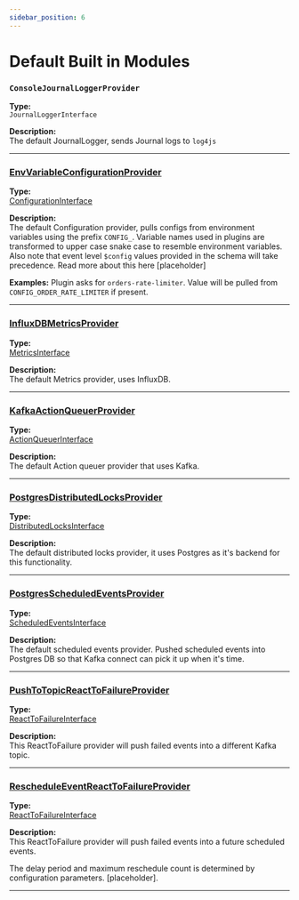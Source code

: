 ```yaml
---
sidebar_position: 6
---
```

# Default Built in Modules

### `ConsoleJournalLoggerProvider`

**Type:**  
`JournalLoggerInterface`

**Description:**  
The default JournalLogger, sends Journal logs to `log4js`

--- 

### [EnvVariableConfigurationProvider](https://github.com/ralphv/gallifrey-rules/blob/main/src/modules/EnvVariableConfigurationProvider.ts#L9)

**Type:**  
[ConfigurationInterface](https://github.com/ralphv/gallifrey-rules/blob/main/src/interfaces/Providers/ConfigurationInterface.ts#L11)

**Description:**  
The default Configuration provider, pulls configs from environment variables using the prefix `CONFIG_`. Variable names used in plugins are transformed to upper case snake case to resemble environment variables. Also note that event level `$config` values provided in the schema will take precedence. Read more about this here [placeholder]

**Examples:**
Plugin asks for `orders-rate-limiter`. Value will be pulled from `CONFIG_ORDER_RATE_LIMITER` if present.

---

### [InfluxDBMetricsProvider](https://github.com/ralphv/gallifrey-rules/blob/main/src/modules/InfluxDBMetricsProvider.ts#L9)

**Type:**  
[MetricsInterface](https://github.com/ralphv/gallifrey-rules/blob/main/src/interfaces/Providers/MetricsInterface.ts#L8)

**Description:**  
The default Metrics provider, uses InfluxDB.

--- 

### [KafkaActionQueuerProvider](https://github.com/ralphv/gallifrey-rules/blob/main/src/modules/KafkaActionQueuerProvider.ts#L11)

**Type:**  
[ActionQueuerInterface](https://github.com/ralphv/gallifrey-rules/blob/main/src/interfaces/Providers/ActionQueuerInterface.ts#L8)

**Description:**  
The default Action queuer provider that uses Kafka.

--- 

### [PostgresDistributedLocksProvider](https://github.com/ralphv/gallifrey-rules/blob/main/src/modules/PostgresDistributedLocksProvider.ts#L7)

**Type:**  
[DistributedLocksInterface](https://github.com/ralphv/gallifrey-rules/blob/main/src/interfaces/Providers/DistributedLocksInterface.ts#L12C26-L12C52)

**Description:**  
The default distributed locks provider, it uses Postgres as it's backend for this functionality.

--- 
### [PostgresScheduledEventsProvider](https://github.com/ralphv/gallifrey-rules/blob/main/src/modules/PostgresScheduledEventsProvider.ts#L12)

**Type:**  
[ScheduledEventsInterface](https://github.com/ralphv/gallifrey-rules/blob/main/src/interfaces/Providers/ScheduledEventsInterface.ts#L8)

**Description:**  
The default scheduled events provider. Pushed scheduled events into Postgres DB so that Kafka connect can pick it up when it's time.

--- 
### [PushToTopicReactToFailureProvider](https://github.com/ralphv/gallifrey-rules/blob/main/src/modules/PushToTopicReactToFailureProvider.ts#L8)

**Type:**  
[ReactToFailureInterface](https://github.com/ralphv/gallifrey-rules/blob/main/src/interfaces/Providers/ReactToFailureInterface.ts#L5)

**Description:**  
This ReactToFailure provider will push failed events into a different Kafka topic.

--- 
### [RescheduleEventReactToFailureProvider](https://github.com/ralphv/gallifrey-rules/blob/main/src/modules/RescheduleEventReactToFailureProvider.ts#L7)

**Type:**  
[ReactToFailureInterface](https://github.com/ralphv/gallifrey-rules/blob/main/src/interfaces/Providers/ReactToFailureInterface.ts#L5)

**Description:**  
This ReactToFailure provider will push failed events into a future scheduled events.

The delay period and maximum reschedule count is determined by configuration parameters. [placeholder]. 

--- 

